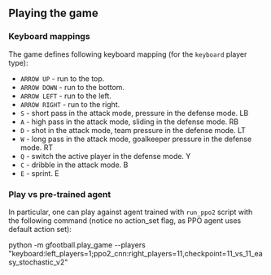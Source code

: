 ## Playing the game

### Keyboard mappings
The game defines following keyboard mapping (for the `keyboard` player type):

* `ARROW UP` - run to the top.
* `ARROW DOWN` - run to the bottom.
* `ARROW LEFT` - run to the left.
* `ARROW RIGHT` - run to the right.
* `S` - short pass in the attack mode, pressure in the defense mode.              LB
* `A` - high pass in the attack mode, sliding in the defense mode.                RB
* `D` - shot in the attack mode, team pressure in the defense mode.               LT
* `W` - long pass in the attack mode, goalkeeper pressure in the defense mode.    RT
* `Q` - switch the active player in the defense mode.                             Y
* `C` - dribble in the attack mode.                                               B
* `E` - sprint.                                                                   E

### Play vs pre-trained agent

In particular, one can play against agent trained with `run_ppo2` script with
the following command (notice no action_set flag, as PPO agent uses default
action set):

python -m gfootball.play_game --players "keyboard:left_players=1;ppo2_cnn:right_players=11,checkpoint=11_vs_11_easy_stochastic_v2"

